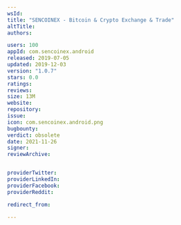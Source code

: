 ```yaml
---
wsId: 
title: "SENCOINEX - Bitcoin & Crypto Exchange & Trade"
altTitle: 
authors:

users: 100
appId: com.sencoinex.android
released: 2019-07-05
updated: 2019-12-03
version: "1.0.7"
stars: 0.0
ratings: 
reviews: 
size: 13M
website: 
repository: 
issue: 
icon: com.sencoinex.android.png
bugbounty: 
verdict: obsolete
date: 2021-11-26
signer: 
reviewArchive:


providerTwitter: 
providerLinkedIn: 
providerFacebook: 
providerReddit: 

redirect_from:

---
```



